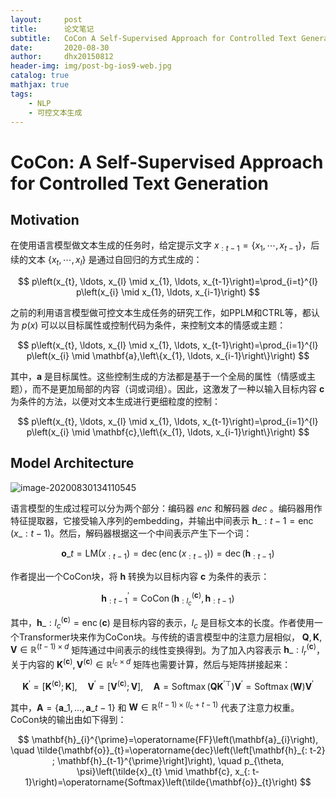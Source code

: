 ```yaml
---
layout:     post
title:      论文笔记
subtitle:   CoCon A Self-Supervised Approach for Controlled Text Generation
date:       2020-08-30
author:     dhx20150812
header-img: img/post-bg-ios9-web.jpg
catalog: true
mathjax: true
tags:
    - NLP
    - 可控文本生成
---
```



# CoCon: A Self-Supervised Approach for Controlled Text Generation

## Motivation

在使用语言模型做文本生成的任务时，给定提示文字 $x_{:t-1}=\{x_1,\cdots,x_{t-1}\}$，后续的文本 $\{x_{t}, \cdots, x_{l}\}$ 是通过自回归的方式生成的：

$$
p\left(x_{t}, \ldots, x_{l} \mid x_{1}, \ldots, x_{t-1}\right)=\prod_{i=t}^{l} p\left(x_{i} \mid x_{1}, \ldots, x_{i-1}\right)
$$

之前的利用语言模型做可控文本生成任务的研究工作，如PPLM和CTRL等，都认为 $p(x)$ 可以以目标属性或控制代码为条件，来控制文本的情感或主题：

$$
p\left(x_{t}, \ldots, x_{l} \mid x_{1}, \ldots, x_{t-1}\right)=\prod_{i=1}^{l} p\left(x_{i} \mid \mathbf{a},\left\{x_{1}, \ldots, x_{i-1}\right\}\right)
$$

其中，$\mathbf{a}$ 是目标属性。这些控制生成的方法都是基于一个全局的属性（情感或主题），而不是更加局部的内容（词或词组）。因此，这激发了一种以输入目标内容 $\mathbf{c}$ 为条件的方法，以便对文本生成进行更细粒度的控制：

$$
p\left(x_{t}, \ldots, x_{l} \mid x_{1}, \ldots, x_{t-1}\right)=\prod_{i=1}^{l} p\left(x_{i} \mid \mathbf{c},\left\{x_{1}, \ldots, x_{i-1}\right\}\right)
$$


## Model Architecture

![image-20200830134110545](https://note.youdao.com/yws/api/personal/file/WEB90d6b8caea48142994e36adeebc23624?method=download&shareKey=bd86a46bdbcbac9cc8827cbc7fecfc4b)

语言模型的生成过程可以分为两个部分：编码器 $enc$ 和解码器 $dec$ 。编码器用作特征提取器，它接受输入序列的embedding，并输出中间表示 $\mathbf{h}\_{: t-1}=\operatorname{enc}\left(x\_{: t-1}\right)$。然后，解码器根据这一个中间表示产生下一个词：

$$
\mathbf{o}\_{t}=\mathrm{LM}\left(x_{: t-1}\right)=\operatorname{dec}\left(\operatorname{enc}\left(x_{: t-1}\right)\right)=\operatorname{dec}\left(\mathbf{h}_{: t-1}\right)
$$

作者提出一个CoCon块，将 $\mathbf{h}$ 转换为以目标内容 $\mathbf{c}$ 为条件的表示：

$$
\mathbf{h}_{: t-1}^{\prime}=\operatorname{CoCon}\left(\mathbf{h}_{: l_{c}}^{(\mathbf{c})}, \mathbf{h}_{: t-1}\right)
$$

其中，$\mathbf{h}\_{: l_{c}}^{(\mathbf{c})}=\operatorname{enc}(\mathbf{c})$ 是目标内容的表示，$l_c$ 是目标文本的长度。作者使用一个Transformer块来作为CoCon块。与传统的语言模型中的注意力层相似， $\mathbf{Q}, \mathbf{K}, \mathbf{V} \in \mathbb{R}^{(t-1) \times d}$ 矩阵通过中间表示的线性变换得到。为了加入内容表示 $\mathbf{h}\_{: l_{r}}^{(\mathbf{c})}$，关于内容的 $\mathbf{K}^{(\mathbf{c})}, \mathbf{V}^{(\mathbf{c})} \in \mathbb{R}^{l_{c} \times d}$ 矩阵也需要计算，然后与矩阵拼接起来：

$$
\mathbf{K}^{\prime}=\left[\mathbf{K}^{(\mathbf{c})} ; \mathbf{K}\right], \quad \mathbf{V}^{\prime}=\left[\mathbf{V}^{(\mathbf{c})} ; \mathbf{V}\right], \quad \mathbf{A}=\operatorname{Softmax}\left(\mathbf{Q} \mathbf{K}^{\prime \top}\right) \mathbf{V}^{\prime}=\operatorname{Softmax}(\mathbf{W}) \mathbf{V}^{\prime}
$$

其中，$\mathbf{A}=\left\{\mathbf{a}\_{1}, \ldots, \mathbf{a}\_{t-1}\right\}$ 和 $\mathbf{W} \in \mathbb{R}^{(t-1) \times\left(l_{c}+t-1\right)}$ 代表了注意力权重。CoCon块的输出由如下得到：

$$
\mathbf{h}_{i}^{\prime}=\operatorname{FF}\left(\mathbf{a}_{i}\right), \quad \tilde{\mathbf{o}}_{t}=\operatorname{dec}\left(\left[\mathbf{h}_{: t-2} ; \mathbf{h}_{t-1}^{\prime}\right]\right), \quad p_{\theta, \psi}\left(\tilde{x}_{t} \mid \mathbf{c}, x_{: t-1}\right)=\operatorname{Softmax}\left(\tilde{\mathbf{o}}_{t}\right)
$$




